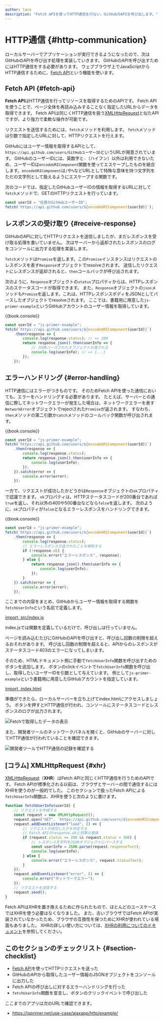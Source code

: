```yaml
---
author: laco
description: "Fetch APIを使ってHTTP通信を行ない、GitHubのAPIを呼び出します。"
---
```


# HTTP通信 {#http-communication}

ローカルサーバーでアプリケーションが実行できるようになったので、次はGitHubのAPIを呼び出す処理を実装していきます。
GitHubのAPIを呼び出すためにはHTTP通信をする必要があります。
ウェブブラウザ上でJavaScriptからHTTP通信するために、[Fetch API][]という機能を使います。

## Fetch API {#fetch-api}

**Fetch API**はHTTP通信を行ってリソースを取得するためのAPIです。
Fetch APIを使うことで、ページ全体を再読み込みすることなく指定したURLからデータを取得できます。
Fetch APIは同じくHTTP通信を扱う[XMLHttpRequest][]と似たAPIですが、より強力で柔軟な操作が可能です。

リクエストを送信するためには、`fetch`メソッドを利用します。
`fetch`メソッドは引数で指定したURLに対して、HTTPリクエストを行えます。

GitHubにはユーザー情報を取得するAPIとして、`https://api.github.com/users/GitHubユーザーID`というURLが用意されています。
GitHubのユーザーIDには、英数字と`-`（ハイフン）以外は利用できないため、ユーザーIDは`encodeURIComponent`関数を使ってエスケープしたものを結合します。`encodeURIComponent`は`/`や`%`などURLとして特殊な意味を持つ文字列をただの文字列として扱えるようにエスケープする関数です。

次のコードでは、指定したGitHubユーザーIDの情報を取得するURLに対して`fetch`メソッドで、GETのHTTPリクエストを行っています。

<!-- fetchがないため -->
<!-- doctest:disable -->
```js
const userId = "任意のGitHubユーザーID";
fetch(`https://api.github.com/users/${encodeURIComponent(userId)}`);
```

## レスポンスの受け取り {#receive-response}

GitHubのAPIに対してHTTPリクエストを送信しましたが、まだレスポンスを受け取る処理を書いていません。
次はサーバーから返却されたレスポンスのログをコンソールに出力する処理を実装します。

`fetch`メソッドは`Promise`を返します。この`Promise`インスタンスはリクエストのレスポンスを表す`Response`オブジェクトでresolveされます。
送信したリクエストにレスポンスが返却されると、`then`コールバックが呼び出されます。

次のように、`Response`オブジェクトの`status`プロパティからは、HTTPレスポンスのステータスコードが取得できます。
また、`Response`オブジェクトの`json`メソッドも`Promise`を返します。これは、HTTPレスポンスボディをJSONとしてパースしたオブジェクトでresolveされます。
ここでは、書籍用に用意した`js-primer-example`というGitHubアカウントのユーザー情報を取得しています。

{{book.console}}
<!-- fetchがないため -->
<!-- doctest:disable -->
```js
const userId = "js-primer-example";
fetch(`https://api.github.com/users/${encodeURIComponent(userId)}`)
    .then(response => {
        console.log(response.status); // => 200
        return response.json().then(userInfo => {
            // JSONパースされたオブジェクトが渡される
            console.log(userInfo); // => {...}
        });
    });
```

## エラーハンドリング {#error-handling}

HTTP通信にはエラーがつきものです。
そのためFetch APIを使った通信においても、エラーをハンドリングする必要があります。
たとえば、サーバーとの通信に際してネットワークエラーが発生した場合は、ネットワークエラーを表す`NetworkError`オブジェクトでrejectされた`Promise`が返されます。
すなわち、`then`メソッドの第二引数か`catch`メソッドのコールバック関数が呼び出されます。

{{book.console}}
<!-- fetchがないため -->
<!-- doctest:disable -->
```js
const userId = "js-primer-example";
fetch(`https://api.github.com/users/${encodeURIComponent(userId)}`)
    .then(response => {
        console.log(response.status);
        return response.json().then(userInfo => {
            console.log(userInfo);
        });
    }).catch(error => {
        console.error(error);
    });
```

一方で、リクエストが成功したかどうかは`Response`オブジェクトの`ok`プロパティで認識できます。
`ok`プロパティは、HTTPステータスコードが200番台であれば`true`を返し、それ以外の400や500番台などなら`false`を返します。
次のように、`ok`プロパティが`false`となるエラーレスポンスをハンドリングできます。

<!-- Note: Fetch API デフォルトで自動的にリダイレクトする
そのため、このコード例なら response.status が 30x はこない

```
fetch("https://httpbin.org/status/301");
```

-->

{{book.console}}
<!-- fetchがないため -->
<!-- doctest:disable -->
```js
const userId = "js-primer-example";
fetch(`https://api.github.com/users/${encodeURIComponent(userId)}`)
    .then(response => {
        console.log(response.status); 
        // エラーレスポンスが返されたことを検知する
        if (!response.ok) {
            console.error("エラーレスポンス", response);
        } else {
            return response.json().then(userInfo => {
                console.log(userInfo);
            });
        }
    }).catch(error => {
        console.error(error);
    });
```

ここまでの内容をまとめ、GitHubからユーザー情報を取得する関数を`fetchUserInfo`という名前で定義します。

[import, src/index.js](example/src/index.js)

index.jsでは関数を定義しているだけで、呼び出しは行っていません。

ページを読み込むたびにGitHubのAPIを呼び出すと、呼び出し回数の制限を超えるおそれがあります。
呼び出し回数の制限を超えると、APIからのレスポンスがステータスコード403のエラーになってしまいます。

そのため、HTMLドキュメント側に手動で`fetchUserInfo`関数を呼び出すためのボタンを追加します。
ボタンのclickイベントで`fetchUserInfo`関数を呼び出し、取得したいユーザーIDを引数として与えています。
例として`js-primer-example`という書籍用に用意したGitHubアカウントを指定しています。

[import, index.html](example/index.html)

準備ができたら、ローカルサーバーを立ち上げてindex.htmlにアクセスしましょう。
ボタンを押すとHTTP通信が行われ、コンソールにステータスコードとレスポンスのログが出力されます。

![Fetchで取得したデータの表示](img/fig-1.png)

また、開発者ツールのネットワークパネルを開くと、GitHubのサーバーに対してHTTP通信が行われていることを確認できます。

![開発者ツールでHTTP通信の記録を確認する](img/fig-2.png)

## [コラム] XMLHttpRequest {#xhr}

[XMLHttpRequest][]（**XHR**）はFetch APIと同じくHTTP通信を行うためのAPIです。
Fetch APIが標準化される以前は、ブラウザとサーバーの間で通信するにはXHRを使うのが一般的でした。
このセクションで扱ったFetch APIによる`fetchUserInfo`関数は、XHRを使うと次のように書けます。

```js
function fetchUserInfo(userId) {
    // リクエストを作成する
    const request = new XMLHttpRequest();
    request.open("GET", `https://api.github.com/users/${encodeURIComponent(userId)}`);
    request.addEventListener("load", () => {
        // リクエストが成功したかを判定する
        // Fetch APIのresponse.okと同等の意味
        if (request.status >= 200 && request.status < 300) {
            // レスポンス文字列をJSONオブジェクトにパースする
            const userInfo = JSON.parse(request.responseText);
            console.log(userInfo);
        } else {
            console.error("エラーレスポンス", request.statusText);
        }
    });
    request.addEventListener("error", () => {
        console.error("ネットワークエラー");
    });
    // リクエストを送信する
    request.send();
}
```

Fetch APIはXHRを置き換えるために作られたもので、ほとんどのユースケースではXHRを使う必要はなくなりました。
また、古いブラウザではFetch APIが実装されていなかったため、ブラウザの互換性を保つためにXHRが使われている場面もありました。
XHRの詳しい使い方については、[XHRの利用についてのドキュメント][]を参照してください。

## このセクションのチェックリスト {#section-checklist}

- [Fetch API][]を使ってHTTPリクエストを送った
- GitHubのAPIから取得したユーザー情報のJSONオブジェクトをコンソールに出力した
- Fetch APIの呼び出しに対するエラーハンドリングを行った
- `fetchUserInfo`関数を宣言し、ボタンのクリックイベントで呼び出した

ここまでのアプリは次のURLで確認できます。

- <https://jsprimer.net/use-case/ajaxapp/http/example/>

<!-- sandpackの問題でindex.jsがscriptタグとは異なる読み方がされ、globalに関数が追加されない。そのためappendCodeでglobalThisに関数を追加する -->

<!-- sandpack:{
  "files": {
    "/index.js": {
      "path": "example/src/index.js",
      "appendCode": "/* この行は本編とは無関係であるため無視してください。 */ window.fetchUserInfo = fetchUserInfo;"
    },
    "/index.html": {
      "path": "example/index.html",
      "active": true
    },
    "/example/src/index.js": {
      "code": "/* このファイルは本編とは無関係のファイルなので無視してください。 本編のindex.jsは一つ上のディレクトリにあります */",
      "hidden": true
    }
  },
  "entry": "/index.js",
  "main": "/index.js",
  "environment": "static",
  "template": "vanilla",
  "options": {
    "showLineNumbers": true,
    "editorHeight": 550,
    "showConsole": true, 
    "showConsoleButton": true 
  },
  "honkitSettings": {
    "isOpen": true,
    "hideExitButton": true
  }
} -->

[Fetch API]: https://developer.mozilla.org/ja/docs/Web/API/Fetch_API
[XMLHttpRequest]: https://developer.mozilla.org/ja/docs/Web/API/XMLHttpRequest
[XHRの利用についてのドキュメント]: https://developer.mozilla.org/ja/docs/Web/API/XMLHttpRequest/Using_XMLHttpRequest
